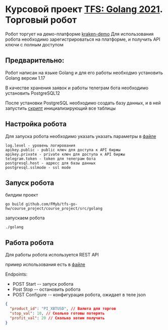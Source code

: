 # Курсовой проект [TFS: Golang 2021](https://fintech.tinkoff.ru/study/fintech/golang/). Торговый робот

Робот торгует на демо-платформе [kraken-demo](https://futures.kraken.com/ru.html)
Для использования робота необходимо зарегистрироваться на платформе, и получить API ключи с полным доступом

## Предварительно:

Робот написан на языке Golang и для его работы необходмо установить Golang версии 1.17

В качестве хранения заявок и работы телеграм бота необходимо установить PostgreSQL12

После установки PostgreSQL необходимо создать базу данных, и в ней запустить [скрипт](init_table.sql) инициализирующий все таблицы

## Настройка робота

Для запуска робота необходимо указать указать параметры в [файле](resources/application.properties)

```
log.level - уровень логирования
apikey.public - public ключ для доступа к API биржы
apikey.private - private ключ для доступа к API биржы
telegram.token - token для телеграм бота
postgresql.host - адресс для базы данных
postgresql.sslmode - ssl mode
```

## Запуск робота

билдим проект

```shell
go build github.com/FMyb/tfs-go-hw/course_project/course_project/src/golang
```

запускаем робота

```shell
./golang
```

## Работа робота

Для работы робота используется REST API

пример использования есть в [файле](src/golang/example.http)

Endpoints:

* POST Start -- запуск робота
* Post Stop -- остановить робота
* POST Configure -- конфигурация робота, ожидает в теле json

```json
{
  "product_id": "PI_XBTUSD", // Валюта для торгов 
  "stop_val": 10, // Сколько готовы потерять
  "profit_val": 20 // Сколько хотим получить
}
```

